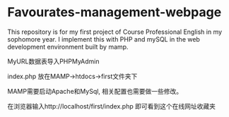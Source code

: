 # Favourates-management-webpage

This repository is for my first project of Course Professional English in my sophomore year. I implement this with PHP and mySQL in the web development environment built by mamp.

MyURL数据表导入PHPMyAdmin

index.php 放在MAMP->htdocs->first文件夹下

MAMP需要启动Apache和MySql, 相关配置也需要做一些修改。

在浏览器输入http://localhost/first/index.php 即可看到这个在线网址收藏夹
